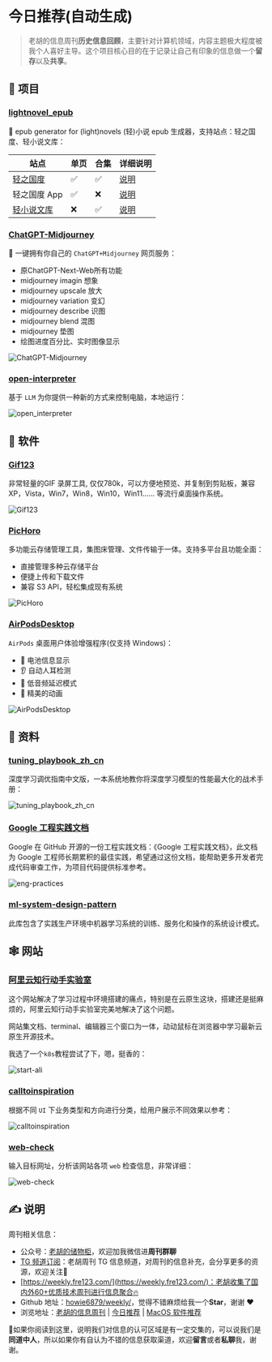 # 今日推荐(自动生成)

> 老胡的信息周刊**历史信息回顾**，主要针对计算机领域，内容主题极大程度被我个人喜好主导。这个项目核心目的在于记录让自己有印象的信息做一个**留存**以及**共享**。


## 🎯 项目 

### [lightnovel_epub](https://github.com/JeffersonQin/lightnovel_epub)

🍭 epub generator for (light)novels (轻)小说 epub 生成器，支持站点：轻之国度、轻小说文库：

| 站点                                           | 单页 | 合集 | 详细说明                                                                                              |
| ---------------------------------------------- | ---- | ---- | ----------------------------------------------------------------------------------------------------- |
| [轻之国度](https://www.lightnovel.us/)         | ✅    | ✅    | [说明](https://github.com/JeffersonQin/lightnovel_epub#%E8%BD%BB%E4%B9%8B%E5%9B%BD%E5%BA%A6)          |
| 轻之国度 App                                   | ✅    | ❌    | [说明](https://github.com/JeffersonQin/lightnovel_epub#%E8%BD%BB%E4%B9%8B%E5%9B%BD%E5%BA%A6-app)      |
| [轻小说文库](https://www.wenku8.net/index.php) | ❌    | ✅    | [说明](https://github.com/JeffersonQin/lightnovel_epub#%E8%BD%BB%E5%B0%8F%E8%AF%B4%E6%96%87%E5%BA%93) | 

### [ChatGPT-Midjourney](https://github.com/Licoy/ChatGPT-Midjourney)

🎨 一键拥有你自己的 `ChatGPT+Midjourney` 网页服务：

-  原ChatGPT-Next-Web所有功能
-  midjourney imagin 想象
-  midjourney upscale 放大
-  midjourney variation 变幻
-  midjourney describe 识图
-  midjourney blend 混图
-  midjourney 垫图
-  绘图进度百分比、实时图像显示

![ChatGPT-Midjourney](https://images-1252557999.file.myqcloud.com/uPic/ChatGPT-Midjourney.png) 

### [open-interpreter](https://github.com/KillianLucas/open-interpreter)

基于 `LLM` 为你提供一种新的方式来控制电脑，本地运行：

![open_interpreter](https://images-1252557999.file.myqcloud.com/uPic/open_interpreter.jpg) 

## 🤖 软件 

### [Gif123](https://github.com/aardio/Gif123)

非常轻量的GIF 录屏工具, 仅仅780k，可以方便地预览、并复制到剪贴板，兼容 XP，Vista，Win7，Win8，Win10，Win11...... 等流行桌面操作系统。

![Gif123](https://images-1252557999.file.myqcloud.com/uPic/FQabyv.jpg) 

### [PicHoro](https://github.com/Kuingsmile/PicHoro "PicHoro")

多功能云存储管理工具，集图床管理、文件传输于一体。支持多平台且功能全面：

- 直接管理多种云存储平台
- 便捷上传和下载文件
- 兼容 S3 API，轻松集成现有系统

![PicHoro](https://images-1252557999.file.myqcloud.com/uPic/PicHoro.jpg) 

### [AirPodsDesktop](https://github.com/SpriteOvO/AirPodsDesktop)

`AirPods` 桌面用户体验增强程序(仅支持 Windows)：

- 🔋 电池信息显示
- 👂 自动人耳检测
- 🚀 低音频延迟模式
- 🌈 精美的动画

![AirPodsDesktop](https://images-1252557999.file.myqcloud.com/uPic/AirPodsDesktop.gif) 

## 👀 资料 

### [tuning_playbook_zh_cn](https://github.com/schrodingercatss/tuning_playbook_zh_cn)

深度学习调优指南中文版，一本系统地教你将深度学习模型的性能最大化的战术手册：

![tuning_playbook_zh_cn](https://images-1252557999.file.myqcloud.com/uPic/tuning_playbook_zh_cn.jpg) 

### [Google 工程实践文档](https://jimmysong.io/eng-practices/)

Google 在 GitHub 开源的一份工程实践文档：《Google 工程实践文档》，此文档为 Google 工程师长期累积的最佳实践，希望通过这份文档，能帮助更多开发者完成代码审查工作，为项目代码提供标准参考。

![eng-practices](https://images-1252557999.file.myqcloud.com/uPic/rDrm0R.png) 

### [ml-system-design-pattern](https://github.com/mercari/ml-system-design-pattern)

此库包含了实践生产环境中机器学习系统的训练、服务化和操作的系统设计模式。 

## 🕸 网站 

### [阿里云知行动手实验室](https://start.aliyun.com/)

这个网站解决了学习过程中环境搭建的痛点，特别是在云原生这块，搭建还是挺麻烦的，阿里云知行动手实验室完美地解决了这个问题。

网站集文档、terminal、编辑器三个窗口为一体，动动鼠标在浏览器中学习最新云原生开源技术。

我选了一个`k8s`教程尝试了下，嗯，挺香的：

![start-ali](https://images-1252557999.file.myqcloud.com/uPic/LIfQqw.png) 

### [calltoinspiration](https://calltoinspiration.com/)

根据不同 `UI` 下业务类型和方向进行分类，给用户展示不同效果以参考：

![calltoinspiration](https://images-1252557999.file.myqcloud.com/uPic/calltoinspiration.jpg) 

### [web-check](https://web-check.xyz/)

输入目标网址，分析该网站各项 `web` 检查信息，非常详细：

![web-check](https://images-1252557999.file.myqcloud.com/uPic/web-check.jpg) 

## ✍️ 说明

周刊相关信息：

- 公众号：[老胡的储物柜](https://images-1252557999.file.myqcloud.com/uPic/ETIbMe.jpg)，欢迎加我微信进**周刊群聊**
- [TG 频道订阅](https://t.me/howie_weekly)：老胡周刊 TG 信息频道，对周刊的信息补充，会分享更多的资源，欢迎关注👏
- [https://weekly.fre123.com/](https://weekly.fre123.com/)：老胡收集了国内外60+优质技术周刊进行信息聚合🔥
- Github 地址：[howie6879/weekly/](https://github.com/howie6879/weekly/)，觉得不错麻烦给我一个**Star**，谢谢 ❤️
- 浏览地址：[老胡的信息周刊](https://weekly.howie6879.com) | [今日推荐](https://weekly.howie6879.com/recommend/index.html) | [MacOS 软件推荐](https://weekly.howie6879.com/soft/mac.html)

🙌如果你阅读到这里，说明我们对信息的认可区域是有一定交集的，可以说我们是**同道中人**，所以如果你有自认为不错的信息获取渠道，欢迎**留言**或者**私聊**我，谢谢。